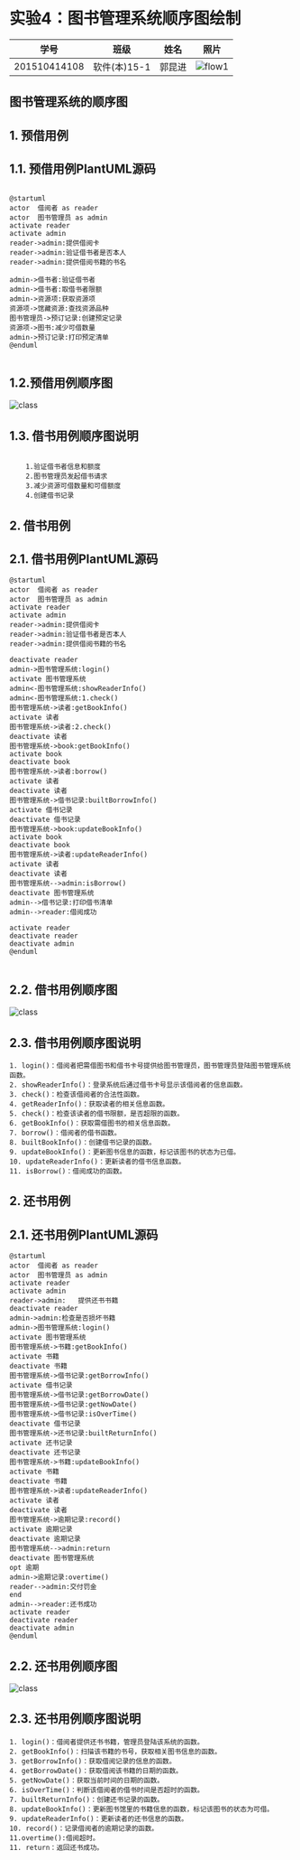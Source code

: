 # 实验4：图书管理系统顺序图绘制
|学号|班级|姓名|照片|
|:-------:|:-------------: | :----------:|:---:|
|201510414108|软件(本)15-1|郭昆进|![flow1](../head.jpg)|

## 图书管理系统的顺序图

## 1. 预借用例
## 1.1. 预借用例PlantUML源码

``` 

@startuml
actor  借阅者 as reader
actor  图书管理员 as admin
activate reader
activate admin
reader->admin:提供借阅卡
reader->admin:验证借书者是否本人
reader->admin:提供借阅书籍的书名

admin->借书者:验证借书者
admin->借书者:取借书者限额
admin->资源项:获取资源项
资源项->馆藏资源:查找资源品种
图书管理员->预订记录:创建预定记录
资源项->图书:减少可借数量
admin->预订记录:打印预定清单
@enduml


```

## 1.2.预借用例顺序图
![class](yujie.png)

## 1.3. 借书用例顺序图说明
```

	1.验证借书者信息和额度
	2.图书管理员发起借书请求
	3.减少资源可借数量和可借额度
	4.创建借书记录

```





## 2. 借书用例
## 2.1. 借书用例PlantUML源码

``` sequence
@startuml
actor  借阅者 as reader
actor  图书管理员 as admin
activate reader
activate admin
reader->admin:提供借阅卡
reader->admin:验证借书者是否本人
reader->admin:提供借阅书籍的书名

deactivate reader
admin->图书管理系统:login()
activate 图书管理系统
admin<-图书管理系统:showReaderInfo()
admin<-图书管理系统:1.check()
图书管理系统->读者:getBookInfo()
activate 读者
图书管理系统->读者:2.check()
deactivate 读者
图书管理系统->book:getBookInfo()
activate book
deactivate book
图书管理系统->读者:borrow()
activate 读者
deactivate 读者
图书管理系统->借书记录:builtBorrowInfo()
activate 借书记录
deactivate 借书记录
图书管理系统->book:updateBookInfo()
activate book
deactivate book
图书管理系统->读者:updateReaderInfo()
activate 读者
deactivate 读者
图书管理系统-->admin:isBorrow()
deactivate 图书管理系统
admin-->借书记录:打印借书清单
admin-->reader:借阅成功

activate reader
deactivate reader
deactivate admin
@enduml


```

## 2.2. 借书用例顺序图
![class](jieshu.png)

## 2.3. 借书用例顺序图说明
```
1. login()：借阅者把需借图书和借书卡号提供给图书管理员，图书管理员登陆图书管理系统函数。
2. showReaderInfo()：登录系统后通过借书卡号显示该借阅者的信息函数。
3. check()：检查该借阅者的合法性函数。
4. getReaderInfo()：获取读者的相关信息函数。
5. check()：检查该读者的借书限额，是否超限的函数。
6. getBookInfo()：获取需借图书的相关信息函数。
7. borrow()：借阅者的借书函数。
8. builtBookInfo()：创建借书记录的函数。
9. updateBookInfo()：更新图书信息的函数，标记该图书的状态为已借。
10. updateReaderInfo()：更新读者的借书信息函数。
11. isBorrow()：借阅成功的函数。
  ```

## 2. 还书用例
## 2.1. 还书用例PlantUML源码

``` sequence
@startuml
actor  借阅者 as reader
actor  图书管理员 as admin
activate reader
activate admin
reader->admin:   提供还书书籍
deactivate reader
admin->admin:检查是否损坏书籍
admin->图书管理系统:login()
activate 图书管理系统
图书管理系统->书籍:getBookInfo()
activate 书籍
deactivate 书籍
图书管理系统->借书记录:getBorrowInfo()
activate 借书记录
图书管理系统->借书记录:getBorrowDate()
图书管理系统->借书记录:getNowDate()
图书管理系统->借书记录:isOverTime()
deactivate 借书记录
图书管理系统->还书记录:builtReturnInfo()
activate 还书记录
deactivate 还书记录
图书管理系统->书籍:updateBookInfo()
activate 书籍
deactivate 书籍
图书管理系统->读者:updateReaderInfo()
activate 读者
deactivate 读者
图书管理系统->逾期记录:record()
activate 逾期记录
deactivate 逾期记录
图书管理系统-->admin:return
deactivate 图书管理系统
opt 逾期
admin->逾期记录:overtime()
reader-->admin:交付罚金
end
admin-->reader:还书成功
activate reader
deactivate reader
deactivate admin
@enduml
```

## 2.2. 还书用例顺序图
![class](huanshu.png)

## 2.3. 还书用例顺序图说明
```
1. login()：借阅者提供还书书籍，管理员登陆该系统的函数。
2. getBookInfo()：扫描该书籍的书号，获取相关图书信息的函数。
3. getBorrowInfo()：获取借阅记录的信息的函数。
4. getBorrowDate()：获取借阅该书籍的日期的函数。
5. getNowDate()：获取当前时间的日期的函数。
6. isOverTime()：判断该借阅者的借书时间是否超时的函数。
7. builtReturnInfo()：创建还书记录的函数。
8. updateBookInfo()：更新图书馆里的书籍信息的函数，标记该图书的状态为可借。
9. updateReaderInfo()：更新读者的还书信息的函数。
10. record()：记录借阅者的逾期记录的函数。
11.overtime():借阅超时。
11. return：返回还书成功。
```
